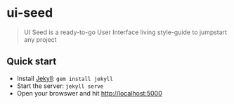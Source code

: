 ui-seed
=======

> UI Seed is a ready-to-go User Interface living style-guide to jumpstart any project

## Quick start

* Install [Jekyll](https://jekyllrb.com/): `gem install jekyll`
* Start the server: `jekyll serve`
* Open your browswer and hit [http://localhost:5000](http://localhost:5000)

